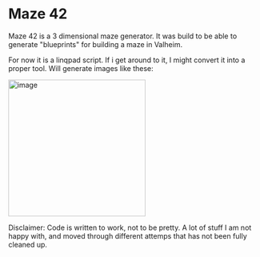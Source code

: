 # Maze 42
Maze 42 is a 3 dimensional maze generator.
It was build to be able to generate "blueprints" for building a maze in Valheim.

For now it is a linqpad script. If i get around to it, I might convert it into a proper tool.
Will generate images like these:

<img width="274" alt="image" src="https://user-images.githubusercontent.com/20858590/218341481-109c183a-730c-4c4a-b71a-97768bd45388.png">

Disclaimer: Code is written to work, not to be pretty. A lot of stuff I am not happy with, and moved through different attemps that has not been fully cleaned up.
